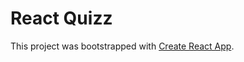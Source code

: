 # React Quizz

This project was bootstrapped with [Create React App](https://github.com/facebookincubator/create-react-app).